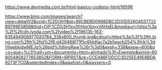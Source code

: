 https://www.devmedia.com.br/html-basico-codigos-html/16596

https://www.bing.com/images/search?view=detailV2&ccid=1CZGj3H1&id=99CBEBD0998DBC2D31D52604037722B9799E5856&thid=OIP.1CZGj3H1xv3frHorXqyyVAHaEL&mediaurl=https%3a%2f%2fcdn.lynda.com%2fvideo%2f196135-163-635494906977020784_338x600_thumb.jpg&cdnurl=https%3a%2f%2fth.bing.com%2fth%2fid%2fR.d426468f71f5c6fddfac7a2b5eacb254%3frik%3dVlieebkidwMEJg%26pid%3dImgRaw%26r%3d0&exph=338&expw=600&q=o+que+%c3%a9+um+documento+html+alinhado%3f+Exemplo&simid=608054858277653852&FORM=IRPRST&ck=CCEA8BFDDCC3D25EE49E8BDA9273F7CD&selectedIndex=0&ajaxhist=0&ajaxserp=0

